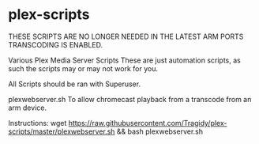 # plex-scripts

THESE SCRIPTS ARE NO LONGER NEEDED IN THE LATEST ARM PORTS TRANSCODING IS ENABLED.

Various Plex Media Server Scripts
These are just automation scripts, as such the scripts may or may not work for you.

All Scripts should be ran with Superuser.

plexwebserver.sh
To allow chromecast playback from a transcode from an arm device.

Instructions:
wget https://raw.githubusercontent.com/Tragidy/plex-scripts/master/plexwebserver.sh  && bash plexwebserver.sh
